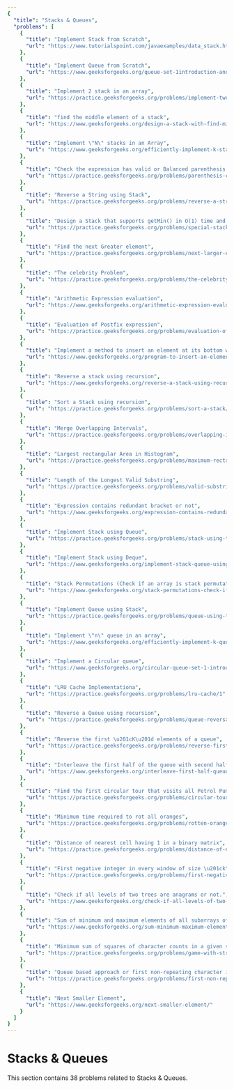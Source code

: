 ```yaml
---
{
  "title": "Stacks & Queues",
  "problems": [
    {
      "title": "Implement Stack from Scratch",
      "url": "https://www.tutorialspoint.com/javaexamples/data_stack.htm"
    },
    {
      "title": "Implement Queue from Scratch",
      "url": "https://www.geeksforgeeks.org/queue-set-1introduction-and-array-implementation/"
    },
    {
      "title": "Implement 2 stack in an array",
      "url": "https://practice.geeksforgeeks.org/problems/implement-two-stacks-in-an-array/1"
    },
    {
      "title": "find the middle element of a stack",
      "url": "https://www.geeksforgeeks.org/design-a-stack-with-find-middle-operation/"
    },
    {
      "title": "Implement \"N\" stacks in an Array",
      "url": "https://www.geeksforgeeks.org/efficiently-implement-k-stacks-single-array/"
    },
    {
      "title": "Check the expression has valid or Balanced parenthesis or not.",
      "url": "https://practice.geeksforgeeks.org/problems/parenthesis-checker/0"
    },
    {
      "title": "Reverse a String using Stack",
      "url": "https://practice.geeksforgeeks.org/problems/reverse-a-string-using-stack/1"
    },
    {
      "title": "Design a Stack that supports getMin() in O(1) time and O(1) extra space.",
      "url": "https://practice.geeksforgeeks.org/problems/special-stack/1"
    },
    {
      "title": "Find the next Greater element",
      "url": "https://practice.geeksforgeeks.org/problems/next-larger-element/0"
    },
    {
      "title": "The celebrity Problem",
      "url": "https://practice.geeksforgeeks.org/problems/the-celebrity-problem/1"
    },
    {
      "title": "Arithmetic Expression evaluation",
      "url": "https://www.geeksforgeeks.org/arithmetic-expression-evalution/"
    },
    {
      "title": "Evaluation of Postfix expression",
      "url": "https://practice.geeksforgeeks.org/problems/evaluation-of-postfix-expression/0"
    },
    {
      "title": "Implement a method to insert an element at its bottom without using any other data structure.",
      "url": "https://www.geeksforgeeks.org/program-to-insert-an-element-at-the-bottom-of-a-stack/"
    },
    {
      "title": "Reverse a stack using recursion",
      "url": "https://www.geeksforgeeks.org/reverse-a-stack-using-recursion/"
    },
    {
      "title": "Sort a Stack using recursion",
      "url": "https://practice.geeksforgeeks.org/problems/sort-a-stack/1"
    },
    {
      "title": "Merge Overlapping Intervals",
      "url": "https://practice.geeksforgeeks.org/problems/overlapping-intervals/0"
    },
    {
      "title": "Largest rectangular Area in Histogram",
      "url": "https://practice.geeksforgeeks.org/problems/maximum-rectangular-area-in-a-histogram/0"
    },
    {
      "title": "Length of the Longest Valid Substring",
      "url": "https://practice.geeksforgeeks.org/problems/valid-substring0624/1"
    },
    {
      "title": "Expression contains redundant bracket or not",
      "url": "https://www.geeksforgeeks.org/expression-contains-redundant-bracket-not/"
    },
    {
      "title": "Implement Stack using Queue",
      "url": "https://practice.geeksforgeeks.org/problems/stack-using-two-queues/1"
    },
    {
      "title": "Implement Stack using Deque",
      "url": "https://www.geeksforgeeks.org/implement-stack-queue-using-deque/"
    },
    {
      "title": "Stack Permutations (Check if an array is stack permutation of other)",
      "url": "https://www.geeksforgeeks.org/stack-permutations-check-if-an-array-is-stack-permutation-of-other/"
    },
    {
      "title": "Implement Queue using Stack",
      "url": "https://practice.geeksforgeeks.org/problems/queue-using-two-stacks/1"
    },
    {
      "title": "Implement \"n\" queue in an array",
      "url": "https://www.geeksforgeeks.org/efficiently-implement-k-queues-single-array/"
    },
    {
      "title": "Implement a Circular queue",
      "url": "https://www.geeksforgeeks.org/circular-queue-set-1-introduction-array-implementation/"
    },
    {
      "title": "LRU Cache Implementationa",
      "url": "https://practice.geeksforgeeks.org/problems/lru-cache/1"
    },
    {
      "title": "Reverse a Queue using recursion",
      "url": "https://practice.geeksforgeeks.org/problems/queue-reversal/1"
    },
    {
      "title": "Reverse the first \u201cK\u201d elements of a queue",
      "url": "https://practice.geeksforgeeks.org/problems/reverse-first-k-elements-of-queue/1"
    },
    {
      "title": "Interleave the first half of the queue with second half",
      "url": "https://www.geeksforgeeks.org/interleave-first-half-queue-second-half/"
    },
    {
      "title": "Find the first circular tour that visits all Petrol Pumps",
      "url": "https://practice.geeksforgeeks.org/problems/circular-tour/1"
    },
    {
      "title": "Minimum time required to rot all oranges",
      "url": "https://practice.geeksforgeeks.org/problems/rotten-oranges/0"
    },
    {
      "title": "Distance of nearest cell having 1 in a binary matrix",
      "url": "https://practice.geeksforgeeks.org/problems/distance-of-nearest-cell-having-1/0"
    },
    {
      "title": "First negative integer in every window of size \u201ck\u201d",
      "url": "https://practice.geeksforgeeks.org/problems/first-negative-integer-in-every-window-of-size-k/0"
    },
    {
      "title": "Check if all levels of two trees are anagrams or not.",
      "url": "https://www.geeksforgeeks.org/check-if-all-levels-of-two-trees-are-anagrams-or-not/"
    },
    {
      "title": "Sum of minimum and maximum elements of all subarrays of size \u201ck\u201d.",
      "url": "https://www.geeksforgeeks.org/sum-minimum-maximum-elements-subarrays-size-k/"
    },
    {
      "title": "Minimum sum of squares of character counts in a given string after removing \u201ck\u201d characters.",
      "url": "https://practice.geeksforgeeks.org/problems/game-with-string/0"
    },
    {
      "title": "Queue based approach or first non-repeating character in a stream.",
      "url": "https://practice.geeksforgeeks.org/problems/first-non-repeating-character-in-a-stream/0"
    },
    {
      "title": "Next Smaller Element",
      "url": "https://www.geeksforgeeks.org/next-smaller-element/"
    }
  ]
}
---
```

# Stacks & Queues

This section contains 38 problems related to Stacks & Queues.
